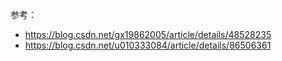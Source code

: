 参考：  
- https://blog.csdn.net/gx19862005/article/details/48528235  
- https://blog.csdn.net/u010333084/article/details/86506361  

